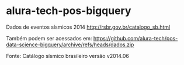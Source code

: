 # alura-tech-pos-bigquery


Dados de eventos sísmicos 2014
http://rsbr.gov.br/catalogo_sb.html

Também podem ser acessados em: https://github.com/alura-tech/pos-data-science-bigquery/archive/refs/heads/dados.zip

Fonte: Catálogo sísmico brasileiro versão v2014.06
